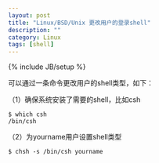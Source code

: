 ```yaml
---
layout: post
title: "Linux/BSD/Unix 更改用户的登录shell"
description: ""
category: Linux
tags: [shell]
---
```

{% include JB/setup %}


可以通过一条命令更改用户的shell类型，如下：

（1）确保系统安装了需要的shell，比如csh

	$ which csh
	/bin/csh

（2）为yourname用户设置shell类型

	$ chsh -s /bin/csh yourname